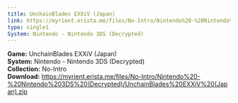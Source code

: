 ```yaml
---
title: UnchainBlades EXXiV (Japan)
link: https://myrient.erista.me/files/No-Intro/Nintendo%20-%20Nintendo%203DS%20(Decrypted)/UnchainBlades%20EXXiV%20(Japan).zip
type: single1
System: Nintendo - Nintendo 3DS (Decrypted)
---
```

<b>Game:</b> UnchainBlades EXXiV (Japan)<br>
<b>System:</b> Nintendo - Nintendo 3DS (Decrypted)<br>
<b>Collection:</b> No-Intro<br>
<b>Download:</b> https://myrient.erista.me/files/No-Intro/Nintendo%20-%20Nintendo%203DS%20(Decrypted)/UnchainBlades%20EXXiV%20(Japan).zip